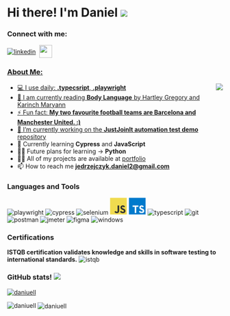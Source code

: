 # Hi there! I'm Daniel <img src="https://github.com/TheDudeThatCode/TheDudeThatCode/blob/master/Assets/Hi.gif" width="45" />


### Connect with me:
<p align="left">
<a href="https://www.linkedin.com/in/daniel-jedrzejczyk-b78091229/" target="blank"><img align="center" src="https://cdn1.iconfinder.com/data/icons/logotypes/32/circle-linkedin-512.png" alt="linkedin" height="30" width="30" /></a>&nbsp;
<a href="mailto:jedrzejczyk.daniel2@gmail.com"><img align="center" src="https://logowik.com/content/uploads/images/gmail-new-icon5198.jpg" height="30" width="30" />
</p>

### About Me: 
<img align="right" src="https://media4.giphy.com/media/B4xdycvhDq7qM3cdh2/giphy.gif?cid=6c09b952z6h87r06ljr1o0pj4aa31rva7t7i4i38nrgyuudu&ep=v1_gifs_search&rid=giphy.gif&ct=g"  />

- 💻 I use daily: **.typecsript**, **.playwright**
- 📖 I am currently reading **Body Language** by Hartley Gregory and Karinch Maryann
- ⚡ Fun fact: **My two favourite football teams are Barcelona and Manchester United. :)**
- 🔭 I’m currently working on the **JustJoinIt automation test demo** [repository](https://github.com/daniuell/JustJoinIt)
- 🌱 Currently learning **Cypress** and **JavaScript**
- 🧑‍💻 Future plans for learning -> **Python**
- 👨‍💻 All of my projects are available at [portfolio](https://github.com/daniuell?tab=repositories)
- 📫 How to reach me **jedrzejczyk.daniel2@gmail.com**

### Languages and Tools

<p align="left">
<img src="https://playwright.dev/img/playwright-logo.svg" alt="playwright" width="40" height="40"/> 
<img src="https://asset.brandfetch.io/idIq_kF0rb/idv3zwmSiY.jpeg?updated=1667565306852" alt="cypress" width="40" height="40"/> 
<img src="https://raw.githubusercontent.com/detain/svg-logos/780f25886640cef088af994181646db2f6b1a3f8/svg/selenium-logo.svg" alt="selenium" width="40" height="40"/>  
<img src="https://raw.githubusercontent.com/devicons/devicon/master/icons/javascript/javascript-original.svg" alt="javascript" width="40" height="40"/> 
<img src="https://raw.githubusercontent.com/devicons/devicon/master/icons/typescript/typescript-original.svg" alt="typescript" width="40" height="40"/>
<img src="https://cdn.worldvectorlogo.com/logos/visual-studio-code-1.svg" alt="typescript" width="40" height="40"/>
<img src="https://www.vectorlogo.zone/logos/git-scm/git-scm-icon.svg" alt="git" width="40" height="40"/> 
<img src="https://www.vectorlogo.zone/logos/getpostman/getpostman-icon.svg" alt="postman" width="40" height="40"/>  
<img src="https://www.blazemeter.com/sites/default/files/image/2022-06/image-blz-blog-jmeter.jpg" alt="jmeter" width="40" height="40"/>  
<img src="https://www.vectorlogo.zone/logos/figma/figma-icon.svg" alt="figma" width="40" height="40"/> 
<img src="https://cdn.icon-icons.com/icons2/1508/PNG/512/windows_104558.png" alt="windows" width="40" height="40"/> 

</p>

### Certifications
**ISTQB certification validates knowledge and skills in software testing to international standards.**
![istqb](https://github.com/daniuell/daniuell/assets/166296915/8aefc1b8-d139-43c3-8ccb-ec073a067844)

### GitHub stats! <img src="https://i.pinimg.com/originals/33/f1/64/33f1640278b829dff2304dd311a7738a.gif" width="45" />

<p align="left"> <a href="https://github.com/ryo-ma/github-profile-trophy"><img src="https://github-profile-trophy.vercel.app/?username=daniuell" alt="daniuell" /></a> </p>

<p><img align="left" src="https://github-readme-stats.vercel.app/api/top-langs?username=daniuell&show_icons=true&locale=en&layout=compact" alt="daniuell" /></p>

<p>&nbsp;<img align="center" src="https://github-readme-stats.vercel.app/api?username=daniuell&show_icons=true&locale=en" alt="daniuell" /></p>
